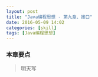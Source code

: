 ```yaml
---
layout: post
title: "Java编程思想 - 第九章、接口"
date: 2016-05-09 14:02
categories: [skill]
tags: [Java编程思想]
---
```


### 本章要点

> 明天写
